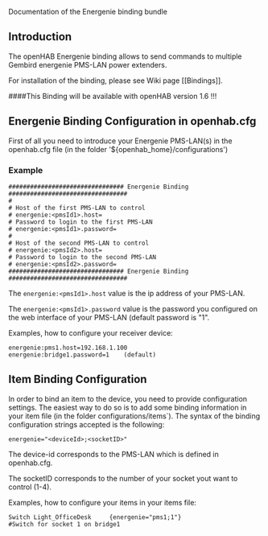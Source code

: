 Documentation of the Energenie binding bundle

## Introduction

The openHAB Energenie binding allows to send commands to multiple Gembird energenie PMS-LAN power extenders.

For installation of the binding, please see Wiki page [[Bindings]].

####This Binding will be available with openHAB version 1.6 !!!

## Energenie Binding Configuration in openhab.cfg

First of all you need to introduce your Energenie PMS-LAN(s) in the openhab.cfg file (in the folder '${openhab_home}/configurations')

### Example

    ################################ Energenie Binding #################################
    #
    # Host of the first PMS-LAN to control 
    # energenie:<pmsId1>.host=
    # Password to login to the first PMS-LAN
    # energenie:<pmsId1>.password=
    #
    # Host of the second PMS-LAN to control 
    # energenie:<pmsId2>.host=
    # Password to login to the second PMS-LAN
    # energenie:<pmsId2>.password=
    ################################ Energenie Binding #################################

The `energenie:<pmsId1>.host` value is the ip address of your PMS-LAN.

The `energenie:<pmsId1>.password` value is the password you configured on the web interface of your PMS-LAN (default password is "1".

Examples, how to configure your receiver device:

    energenie:pms1.host=192.168.1.100
    energenie:bridge1.password=1	(default)

## Item Binding Configuration

In order to bind an item to the device, you need to provide configuration settings. The easiest way to do so is to add some binding information in your item file (in the folder configurations/items`). The syntax of the binding configuration strings accepted is the following:

    energenie="<deviceId>;<socketID>"

The device-id corresponds to the PMS-LAN which is defined in openhab.cfg.

The socketID corresponds to the number of your socket yout want to control (1-4).

Examples, how to configure your items in your items file:

    Switch Light_OfficeDesk 	{energenie="pms1;1"}					#Switch for socket 1 on bridge1
